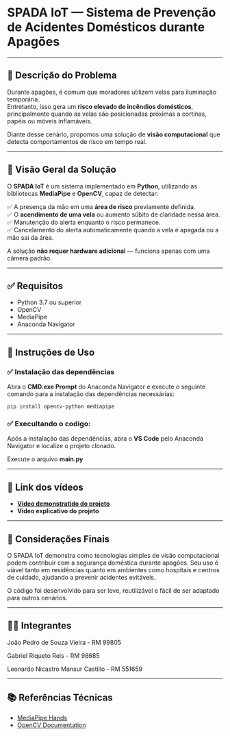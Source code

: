 # SPADA IoT — Sistema de Prevenção de Acidentes Domésticos durante Apagões

---

## 📌 Descrição do Problema

Durante apagões, é comum que moradores utilizem velas para iluminação temporária.  
Entretanto, isso gera um **risco elevado de incêndios domésticos**, principalmente quando as velas são posicionadas próximas a cortinas, papéis ou móveis inflamáveis.

Diante desse cenário, propomos uma solução de **visão computacional** que detecta comportamentos de risco em tempo real.

---

## 🎯 Visão Geral da Solução

O **SPADA IoT** é um sistema implementado em **Python**, utilizando as bibliotecas **MediaPipe** e **OpenCV**, capaz de detectar:

✅ A presença da mão em uma **área de risco** previamente definida.  
✅ O **acendimento de uma vela** ou aumento súbito de claridade nessa área.  
✅ Manutenção do alerta enquanto o risco permanece.  
✅ Cancelamento do alerta automaticamente quando a vela é apagada ou a mão sai da área.

A solução **não requer hardware adicional** — funciona apenas com uma câmera padrão.

---

## ✅ Requisitos

- Python 3.7 ou superior
- OpenCV
- MediaPipe
- Anaconda Navigator

---

## 🚀 Instruções de Uso

### ✅ Instalação das dependências

Abra o **CMD.exe Prompt** do Anaconda Navigator e execute o seguinte comando para a instalação das dependências necessárias:

```
pip install opencv-python mediapipe
```

### ✅ Execultando o codigo: 

Após a instalação das dependências, abra o **VS Code** pelo Anaconda Navigator e localize o projeto clonado. 

Execute o arquivo **main.py**

---

##  🎥 Link dos vídeos 

- [**Vídeo demonstratido do projeto**](https://drive.google.com/file/d/1fUtMI0WmP7xrZr5rR8B0vA833Ng8yDaK/view?usp=sharing)
- **Vídeo explicativo do projeto**


---

## 🚀 Considerações Finais

O SPADA IoT demonstra como tecnologias simples de visão computacional podem contribuir com a segurança doméstica durante apagões.
Seu uso é viável tanto em residências quanto em ambientes como hospitais e centros de cuidado, ajudando a prevenir acidentes evitáveis.

O código foi desenvolvido para ser leve, reutilizável e fácil de ser adaptado para outros cenários.

---

## 👨‍💻 Integrantes

João Pedro de Souza Vieira - RM 99805

Gabriel Riqueto Reis - RM 98685

Leonardo Nicastro Mansur Castillo - RM 551659

---

## 📚 Referências Técnicas

- [MediaPipe Hands](https://mediapipe-readthedocs-io.translate.goog/en/latest/solutions/hands.html?_x_tr_sl=en&_x_tr_tl=pt&_x_tr_hl=pt&_x_tr_pto=tc)
- [OpenCV Documentation](https://docs.opencv.org/4.x/d6/d00/tutorial_py_root.html)
